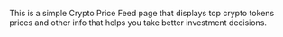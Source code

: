 This is a simple Crypto Price Feed page that displays top crypto tokens prices and other info that helps you take better investment decisions.
